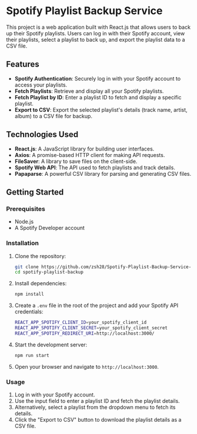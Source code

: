 # Spotify Playlist Backup Service

This project is a web application built with React.js that allows users to back up their Spotify playlists. Users can log in with their Spotify account, view their playlists, select a playlist to back up, and export the playlist data to a CSV file.

## Features

- **Spotify Authentication**: Securely log in with your Spotify account to access your playlists.
- **Fetch Playlists**: Retrieve and display all your Spotify playlists.
- **Fetch Playlist by ID**: Enter a playlist ID to fetch and display a specific playlist.
- **Export to CSV**: Export the selected playlist's details (track name, artist, album) to a CSV file for backup.

## Technologies Used

- **React.js**: A JavaScript library for building user interfaces.
- **Axios**: A promise-based HTTP client for making API requests.
- **FileSaver**: A library to save files on the client-side.
- **Spotify Web API**: The API used to fetch playlists and track details.
- **Papaparse**: A powerful CSV library for parsing and generating CSV files.

## Getting Started

### Prerequisites

- Node.js 
- A Spotify Developer account

### Installation

1. Clone the repository:

   ```bash
   git clone https://github.com/zsh28/Spotify-Playlist-Backup-Service-Challenge.git
   cd spotify-playlist-backup
   ```

2. Install dependencies:

   ```bash
   npm install
   ```

3. Create a `.env` file in the root of the project and add your Spotify API credentials:

   ```bash
   REACT_APP_SPOTIFY_CLIENT_ID=your_spotify_client_id
   REACT_APP_SPOTIFY_CLIENT_SECRET=your_spotify_client_secret
   REACT_APP_SPOTIFY_REDIRECT_URI=http://localhost:3000/
   ```

4. Start the development server:

   ```bash
   npm run start
   ```

5. Open your browser and navigate to `http://localhost:3000`.

### Usage

1. Log in with your Spotify account.
2. Use the input field to enter a playlist ID and fetch the playlist details.
3. Alternatively, select a playlist from the dropdown menu to fetch its details.
4. Click the "Export to CSV" button to download the playlist details as a CSV file.
